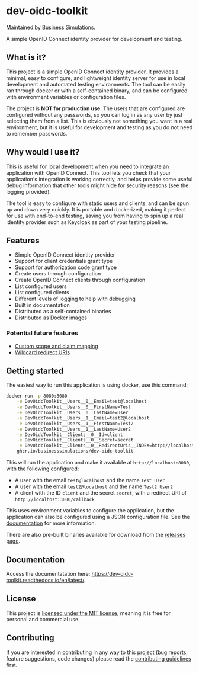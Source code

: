 # dev-oidc-toolkit

[Maintained by Business Simulations](https://businesssimulations.com).

A simple OpenID Connect identity provider for development and testing.

## What is it?

This project is a simple OpenID Connect identity provider. It provides a minimal, easy to configure, and lightweight
identity server for use in local development and automated testing environments. The tool can be easily ran through
docker or with a self-contained binary, and can be configured with environment variables or configuration files.

The project is **NOT for production use**. The users that are configured are configured without any passwords, so
you can log in as any user by just selecting them from a list. This is obviously not something you want in a real
environment, but it is useful for development and testing as you do not need to remember passwords.

## Why would I use it?

This is useful for local development when you need to integrate an application with OpenID Connect. This tool lets
you check that your application's integration is working correctly, and helps provide some useful debug information
that other tools might hide for security reasons (see the logging provided).

The tool is easy to configure with static users and clients, and can be spun up and down very quickly. It is portable
and dockerized, making it perfect for use with end-to-end testing, saving you from having to spin up a real
identity provider such as Keycloak as part of your testing pipeline.

## Features

- Simple OpenID Connect identity provider
- Support for client credentials grant type
- Support for authorization code grant type
- Create users through configuration
- Create OpenID Connect clients through configuration
- List configured users
- List configured clients
- Different levels of logging to help with debugging
- Built in documentation
- Distributed as a self-contained binaries
- Distributed as Docker images

### Potential future features

- [Custom scope and claim mapping](https://github.com/BusinessSimulations/dev-oidc-toolkit/issues/1)
- [Wildcard redirect URIs](https://github.com/BusinessSimulations/dev-oidc-toolkit/issues/2)

## Getting started

The easiest way to run this application is using docker, use this command:

```bash
docker run -p 8080:8080                                                               \
    -e DevOidcToolkit__Users__0__Email=test@localhost                                 \
    -e DevOidcToolkit__Users__0__FirstName=Test                                       \
    -e DevOidcToolkit__Users__0__LastName=User                                        \
    -e DevOidcToolkit__Users__1__Email=test2@localhost                                \
    -e DevOidcToolkit__Users__1__FirstName=Test2                                      \
    -e DevOidcToolkit__Users__1__LastName=User2                                       \
    -e DevOidcToolkit__Clients__0__Id=client                                          \
    -e DevOidcToolkit__Clients__0__Secret=secret                                      \
    -e DevOidcToolkit__Clients__0__RedirectUris__INDEX=http://localhost:3000/callback \
    ghcr.io/businesssimulations/dev-oidc-toolkit
```

This will run the application and make it available at `http://localhost:8080`, with the following configured:

- A user with the email `test@localhost` and the name `Test User`
- A user with the email `test2@localhost` and the name `Test2 User2`
- A client with the ID `client` and the secret `secret`, with a redirect URI of `http://localhost:3000/callback`

This uses environment variables to configure the application, but the application can also be configured using a JSON
configuration file. See the [documentation](https://dev-oidc-toolkit.readthedocs.io/en/latest/configuration) for
more information.

There are also pre-built binaries available for download from the
[releases page](https://github.com/BusinessSimulations/dev-oidc-toolkit/releases).

## Documentation

Access the documentatation here: <https://dev-oidc-toolkit.readthedocs.io/en/latest/>.

## License

This project is [licensed under the MIT license](./LICENSE.md), meaning it is free for personal and commercial use.

## Contributing

If you are interested in contributing in any way to this project (bug reports, feature suggestions, code changes)
please read the [contributing guidelines](./CONTRIBUTING.md) first.
